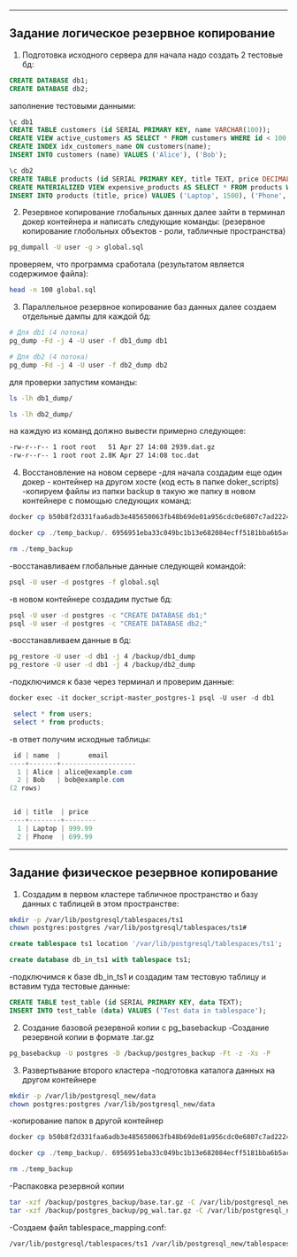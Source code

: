 -------------------------------------------------------
Задание логическое резервное копирование
-------------------------------------------------------
1. Подготовка исходного сервера
для начала надо создать 2 тестовые бд:
```sql
CREATE DATABASE db1;
CREATE DATABASE db2;
```

заполнение тестовыми данными:
```sql
\c db1
CREATE TABLE customers (id SERIAL PRIMARY KEY, name VARCHAR(100));
CREATE VIEW active_customers AS SELECT * FROM customers WHERE id < 100;
CREATE INDEX idx_customers_name ON customers(name);
INSERT INTO customers (name) VALUES ('Alice'), ('Bob');

```

```sql
\c db2
CREATE TABLE products (id SERIAL PRIMARY KEY, title TEXT, price DECIMAL(10,2));
CREATE MATERIALIZED VIEW expensive_products AS SELECT * FROM products WHERE price > 1000;
INSERT INTO products (title, price) VALUES ('Laptop', 1500), ('Phone', 800);
```

2. Резервное копирование глобальных данных
далее зайти в терминал докер контейнера и написать следующие команды:
(резервное копирование глобольных объектов - роли, табличные пространства)
```bash
pg_dumpall -U user -g > global.sql
```

проверяем, что программа сработала (результатом является содержимое файла):
```bash
head -n 100 global.sql   
```
3. Параллельное резервное копирование баз данных 
далее создаем отдельные дампы для каждой бд:
```bash
# Для db1 (4 потока)
pg_dump -Fd -j 4 -U user -f db1_dump db1

# Для db2 (4 потока)
pg_dump -Fd -j 4 -U user -f db2_dump db2
```

для проверки запустим команды:
```bash
ls -lh db1_dump/

ls -lh db2_dump/
```

на каждую из команд должно вывести примерно следующее:
```bash
-rw-r--r-- 1 root root   51 Apr 27 14:08 2939.dat.gz
-rw-r--r-- 1 root root 2.8K Apr 27 14:08 toc.dat
```

4. Восстановление на новом сервере
-для начала создадим еще один докер - контейнер на другом хосте (код есть в папке doker_scripts)
-копируем файлы из папки backup в такую же папку в новом контейнере с помощью следующих команд:
```PowerShell
docker cp b50b8f2d331faa6adb3e485650063fb48b69de01a956cdc0e6807c7ad222417c:/backup/. ./temp_backup/

docker cp ./temp_backup/. 6956951eba33c049bc1b13e682084ecff5181bba6b5acf00f653a55ef9802b90:/backup/

rm ./temp_backup
```

-восстанавливаем глобальные данные следующей командой:
```bash
psql -U user -d postgres -f global.sql
```
-в новом контейнере создадим пустые бд:
```bash
psql -U user -d postgres -c "CREATE DATABASE db1;"
psql -U user -d postgres -c "CREATE DATABASE db2;"
```
-восстанавливаем данные в бд:
```bash
pg_restore -U user -d db1 -j 4 /backup/db1_dump
pg_restore -U user -d db1 -j 4 /backup/db2_dump
```
-подключимся к базе через терминал и проверим данные:
```PowerShell
docker exec -it docker_script-master_postgres-1 psql -U user -d db1

 select * from users;
 select * from products;
```

-в ответ получим исходные таблицы:
```PowerShell
 id | name  |       email
----+-------+-------------------
  1 | Alice | alice@example.com
  2 | Bob   | bob@example.com
(2 rows)


 id | title  | price
----+--------+--------
  1 | Laptop | 999.99
  2 | Phone  | 699.99
```

-------------------------------------------------------
Задание физическое резервное копирование
-------------------------------------------------------
1. Создадим в первом кластере табличное пространство и базу данных с таблицей в этом пространстве:
```bash
mkdir -p /var/lib/postgresql/tablespaces/ts1
chown postgres:postgres /var/lib/postgresql/tablespaces/ts1# 
```

```sql
create tablespace ts1 location '/var/lib/postgresql/tablespaces/ts1';

create database db_in_ts1 with tablespace ts1;
```
-подключимся к базе db_in_ts1 и создадим там тестовую таблицу и вставим туда тестовые данные:
```sql
CREATE TABLE test_table (id SERIAL PRIMARY KEY, data TEXT);
INSERT INTO test_table (data) VALUES ('Test data in tablespace');
```

2. Создание базовой резервной копии с pg_basebackup
-Создание резервной копии в формате .tar.gz
```bash
pg_basebackup -U postgres -D /backup/postgres_backup -Ft -z -Xs -P
```

3. Развертывание второго кластера
-подготовка каталога данных на другом контейнере
```bash
mkdir -p /var/lib/postgresql_new/data
chown postgres:postgres /var/lib/postgresql_new/data
```

-копирование папок в другой контейнер
```PowerShell
docker cp b50b8f2d331faa6adb3e485650063fb48b69de01a956cdc0e6807c7ad222417c:/backup/. ./temp_backup/

docker cp ./temp_backup/. 6956951eba33c049bc1b13e682084ecff5181bba6b5acf00f653a55ef9802b90:/backup/

rm ./temp_backup
```

-Распаковка резервной копии
```bash
tar -xzf /backup/postgres_backup/base.tar.gz -C /var/lib/postgresql_new/data
tar -xzf /backup/postgres_backup/pg_wal.tar.gz -C /var/lib/postgresql_new/data/pg_wal
```

-Создаем файл tablespace_mapping.conf:
```bash
/var/lib/postgresql/tablespaces/ts1 /var/lib/postgresql_new/tablespaces/ts1_new
```